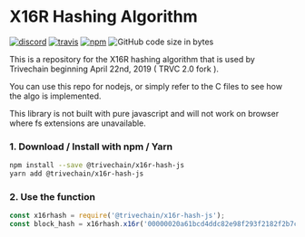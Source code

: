 # X16R Hashing Algorithm
<a href="https://discord.gg/mZuXBxW"><img src="https://img.shields.io/discord/571241080373116928" alt="discord"></a>
<a href="https://travis-ci.org/trivechain/x16r-hash-js"><img src="https://img.shields.io/travis/trivechain/x16r-hash-js/master.svg" alt="travis"></a>
<a href='https://www.npmjs.com/package/@trivechain/x16r-hash-js'><img alt="npm" src="https://img.shields.io/npm/dm/@trivechain/x16r-hash-js"></a>
<img alt="GitHub code size in bytes" src="https://img.shields.io/github/languages/code-size/@trivechain/x16r-hash-js">

This is a repository for the X16R hashing algorithm that is used by Trivechain beginning April 22nd, 2019 ( TRVC 2.0 fork ).

You can use this repo for nodejs, or simply refer to the C files to see how the algo is implemented.

This library is not built with pure javascript and will not work on browser where fs extensions are unavailable.

### 1. Download / Install with npm / Yarn

```sh
npm install --save @trivechain/x16r-hash-js
yarn add @trivechain/x16r-hash-js
```

### 2. Use the function

```js
const x16rhash = require('@trivechain/x16r-hash-js');
const block_hash = x16rhash.x16r('00000020a61bcd4ddc82e98f293f2182f2b7c5177cfa6d7ffba32912e560f106000000003d838c9ee01cc5c46e8648325996230366046a21243090b0fe0ff649f323432aae9ec55d2c910b1c12f96b3f');
```